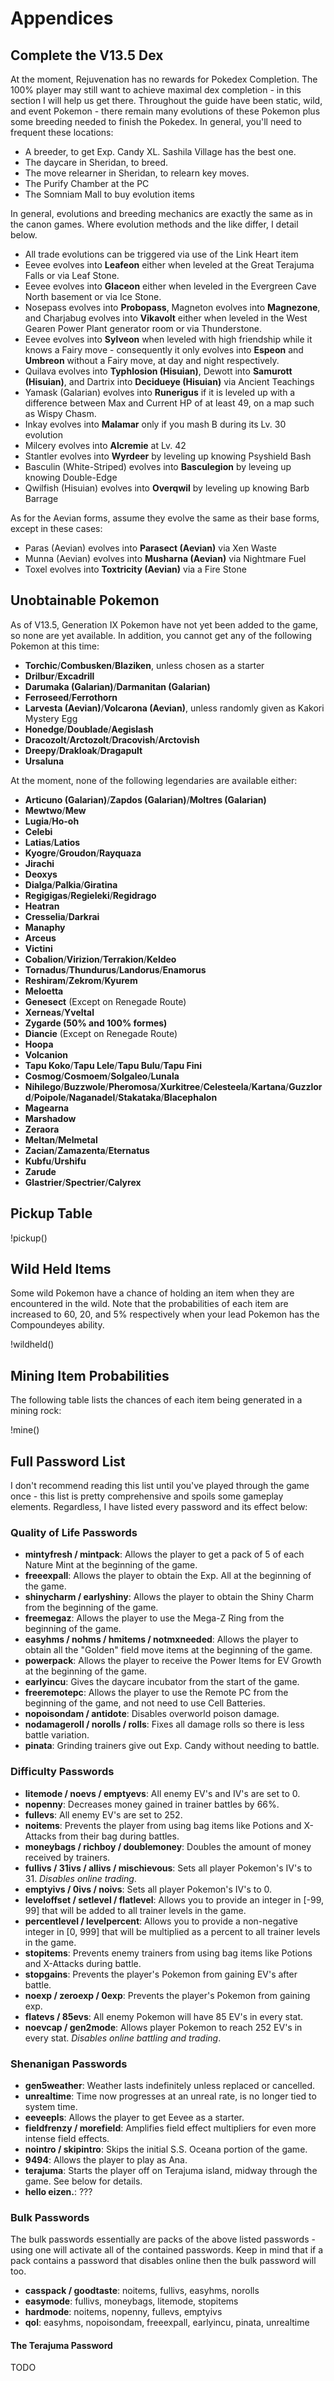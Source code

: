 # Appendices

## Complete the V13.5 Dex

At the moment, Rejuvenation has no rewards for Pokedex Completion. The 100% player may still want to achieve maximal dex completion - in this section I will help us get there. Throughout the guide have been static, wild, and event Pokemon - there remain many evolutions of these Pokemon plus some breeding needed to finish the Pokedex. In general, you'll need to frequent these locations:

- A breeder, to get Exp. Candy XL. Sashila Village has the best one.
- The daycare in Sheridan, to breed.
- The move relearner in Sheridan, to relearn key moves.
- The Purify Chamber at the PC
- The Somniam Mall to buy evolution items

In general, evolutions and breeding mechanics are exactly the same as in the canon games. Where evolution methods and the like differ, I detail below.

- All trade evolutions can be triggered via use of the Link Heart item
- Eevee evolves into **Leafeon** either when leveled at the Great Terajuma Falls or via Leaf Stone.
- Eevee evolves into **Glaceon** either when leveled in the Evergreen Cave North basement or via Ice Stone.
- Nosepass evolves into **Probopass**, Magneton evolves into **Magnezone**, and Charjabug evolves into **Vikavolt** either when leveled in the West Gearen Power Plant generator room or via Thunderstone.
- Eevee evolves into **Sylveon** when leveled with high friendship while it knows a Fairy move - consequently it only evolves into **Espeon** and **Umbreon** without a Fairy move, at day and night respectively.
- Quilava evolves into **Typhlosion (Hisuian)**, Dewott into **Samurott (Hisuian)**, and Dartrix into **Decidueye (Hisuian)** via Ancient Teachings
- Yamask (Galarian) evolves into **Runerigus** if it is leveled up with a difference between Max and Current HP of at least 49, on a map such as Wispy Chasm.
- Inkay evolves into **Malamar** only if you mash B during its Lv. 30 evolution
- Milcery evolves into **Alcremie** at Lv. 42
- Stantler evolves into **Wyrdeer** by leveling up knowing Psyshield Bash
- Basculin (White-Striped) evolves into **Basculegion** by leveing up knowing Double-Edge
- Qwilfish (Hisuian) evolves into **Overqwil** by leveling up knowing Barb Barrage

As for the Aevian forms, assume they evolve the same as their base forms, except in these cases:

- Paras (Aevian) evolves into **Parasect (Aevian)** via Xen Waste
- Munna (Aevian) evolves into **Musharna (Aevian)** via Nightmare Fuel
- Toxel evolves into **Toxtricity (Aevian)** via a Fire Stone

## Unobtainable Pokemon

As of V13.5, Generation IX Pokemon have not yet been added to the game, so none are yet available. In addition, you cannot get any of the following Pokemon at this time:

- **Torchic**/**Combusken**/**Blaziken**, unless chosen as a starter
- **Drilbur**/**Excadrill**
- **Darumaka (Galarian)**/**Darmanitan (Galarian)**
- **Ferroseed**/**Ferrothorn**
- **Larvesta (Aevian)**/**Volcarona (Aevian)**, unless randomly given as Kakori Mystery Egg
- **Honedge**/**Doublade**/**Aegislash**
- **Dracozolt**/**Arctozolt**/**Dracovish**/**Arctovish**
- **Dreepy**/**Drakloak**/**Dragapult**
- **Ursaluna**

At the moment, none of the following legendaries are available either:

- **Articuno (Galarian)**/**Zapdos (Galarian)**/**Moltres (Galarian)**
- **Mewtwo**/**Mew**
- **Lugia**/**Ho-oh**
- **Celebi**
- **Latias**/**Latios**
- **Kyogre**/**Groudon**/**Rayquaza**
- **Jirachi**
- **Deoxys**
- **Dialga**/**Palkia**/**Giratina**
- **Regigigas**/**Regieleki**/**Regidrago**
- **Heatran**
- **Cresselia**/**Darkrai**
- **Manaphy**
- **Arceus**
- **Victini**
- **Cobalion**/**Virizion**/**Terrakion**/**Keldeo**
- **Tornadus**/**Thundurus**/**Landorus**/**Enamorus**
- **Reshiram**/**Zekrom**/**Kyurem**
- **Meloetta**
- **Genesect** (Except on Renegade Route)
- **Xerneas**/**Yveltal**
- **Zygarde (50% and 100% formes)**
- **Diancie** (Except on Renegade Route)
- **Hoopa**
- **Volcanion**
- **Tapu Koko**/**Tapu Lele**/**Tapu Bulu**/**Tapu Fini**
- **Cosmog**/**Cosmoem**/**Solgaleo**/**Lunala**
- **Nihilego**/**Buzzwole**/**Pheromosa**/**Xurkitree**/**Celesteela**/**Kartana**/**Guzzlord**/**Poipole**/**Naganadel**/**Stakataka**/**Blacephalon**
- **Magearna**
- **Marshadow**
- **Zeraora**
- **Meltan**/**Melmetal**
- **Zacian**/**Zamazenta**/**Eternatus**
- **Kubfu**/**Urshifu**
- **Zarude**
- **Glastrier**/**Spectrier**/**Calyrex**

## Pickup Table

!pickup()

## Wild Held Items

Some wild Pokemon have a chance of holding an item when they are encountered in the wild. Note that the probabilities of each item are increased to 60, 20, and 5% respectively when your lead Pokemon has the Compoundeyes ability.

!wildheld()

## Mining Item Probabilities

The following table lists the chances of each item being generated in a mining rock:

!mine()

## Full Password List

I don't recommend reading this list until you've played through the game once - this list is pretty comprehensive and spoils some gameplay elements. Regardless, I have listed every password and its effect below:

### Quality of Life Passwords

- **mintyfresh / mintpack**: Allows the player to get a pack of 5 of each Nature Mint at the beginning of the game.
- **freeexpall**: Allows the player to obtain the Exp. All at the beginning of the game.
- **shinycharm / earlyshiny**: Allows the player to obtain the Shiny Charm from the beginning of the game.
- **freemegaz**: Allows the player to use the Mega-Z Ring from the beginning of the game.
- **easyhms / nohms / hmitems / notmxneeded**: Allows the player to obtain all the "Golden" field move items at the beginning of the game.
- **powerpack**: Allows the player to receive the Power Items for EV Growth at the beginning of the game.
- **earlyincu**: Gives the daycare incubator from the start of the game.
- **freeremotepc**: Allows the player to use the Remote PC from the beginning of the game, and not need to use Cell Batteries.
- **nopoisondam / antidote**: Disables overworld poison damage.
- **nodamageroll / norolls / rolls**: Fixes all damage rolls so there is less battle variation.
- **pinata**: Grinding trainers give out Exp. Candy without needing to battle.

### Difficulty Passwords

- **litemode / noevs / emptyevs**: All enemy EV's and IV's are set to 0.
- **nopenny**: Decreases money gained in trainer battles by 66%.
- **fullevs**: All enemy EV's are set to 252.
- **noitems**: Prevents the player from using bag items like Potions and X-Attacks from their bag during battles.
- **moneybags / richboy / doublemoney**: Doubles the amount of money received by trainers.
- **fullivs / 31ivs / allivs / mischievous**: Sets all player Pokemon's IV's to 31. *Disables online trading*.
- **emptyivs / 0ivs / noivs**: Sets all player Pokemon's IV's to 0.
- **leveloffset / setlevel / flatlevel**: Allows you to provide an integer in [-99, 99] that will be added to all trainer levels in the game.
- **percentlevel / levelpercent**: Allows you to provide a non-negative integer in [0, 999] that will be multiplied as a percent to all trainer levels in the game.
- **stopitems**: Prevents enemy trainers from using bag items like Potions and X-Attacks during battle.
- **stopgains**: Prevents the player's Pokemon from gaining EV's after battle.
- **noexp / zeroexp / 0exp**: Prevents the player's Pokemon from gaining exp.
- **flatevs / 85evs**: All enemy Pokemon will have 85 EV's in every stat.
- **noevcap / gen2mode**: Allows player Pokemon to reach 252 EV's in every stat. *Disables online battling and trading*.

### Shenanigan Passwords

- **gen5weather**: Weather lasts indefinitely unless replaced or cancelled.
- **unrealtime**: Time now progresses at an unreal rate, is no longer tied to system time.
- **eeveepls**: Allows the player to get Eevee as a starter.
- **fieldfrenzy / morefield**: Amplifies field effect multipliers for even more intense field effects.
- **nointro / skipintro**: Skips the initial S.S. Oceana portion of the game.
- **9494**: Allows the player to play as Ana.
- **terajuma**: Starts the player off on Terajuma island, midway through the game. See below for details.
- **hello eizen.**: ???

### Bulk Passwords

The bulk passwords essentially are packs of the above listed passwords - using one will activate all of the contained passwords. Keep in mind that if a pack contains a password that disables online then the bulk password will too.

- **casspack / goodtaste**: noitems, fullivs, easyhms, norolls
- **easymode**: fullivs, moneybags, litemode, stopitems
- **hardmode**: noitems, nopenny, fullevs, emptyivs
- **qol**: easyhms, nopoisondam, freeexpall, earlyincu, pinata, unrealtime

#### The Terajuma Password

TODO